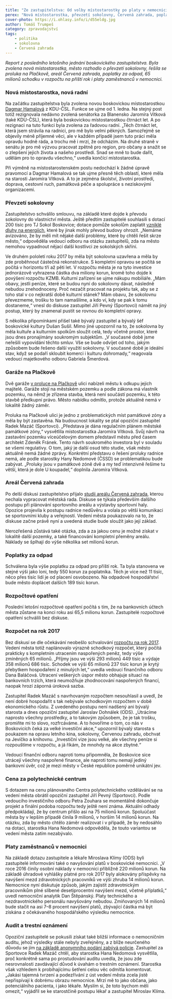 ```yaml
---
title: "Ze zastupitelstva: Od volby místostarostky po platy v nemocnici"
perex: "Nová místostarostka, převzetí sokolovny, Červená zahrada, poplatky za odpad, 65 milionů schodku v rozpočtu, platy lékařů v nemocnici a další."
cover-photo: https://i.ohlasy.info/i/d55eldg.jpg
author: Tomáš Trumpeš
category: zpravodajství
tags:
    - politika
    - sokolovna
    - Červená zahrada
---
```


*Report z posledního letošního jednání boskovického zastupitelstva. Byla zvolena nová místostarostka, město rozhodlo o převzetí sokolovny, řešila se proluka na Plačkově, areál Červená zahrada, poplatky za odpad, 65 milionů schodku v rozpočtu na příští rok i platy zaměstnanců v nemocnici.*

### Nová místostarostka, nová radní

Na začátku zastupitelstva byla zvolena novou boskovickou místostarostkou [Dagmar Hamalová](http://www.ohlasy.info/clanky/2016/10/mistostarostka-hamalova.html) z KDU-ČSL. Funkce se ujme od 1. ledna. Na stejný post totiž rezignovala nedávno zvolená senátorka za Blanensko Jaromíra Vítková (také KDU-ČSL), která byla boskovickou místostarostkou čtrnáct let. A po rezignaci na tuto funkci byla zvolena za řadovou radní. „Těch čtrnáct let, která jsem strávila na radnici, pro mě bylo velmi pěkných. Samozřejmě se objevily méně příjemné věci, ale v každém případě jsem tuto práci měla opravdu hodně ráda, a trochu mě i mrzí, že odcházím. Na druhé straně v senátu je pro mě výzvou pracovat zpětně pro region, pro občany a snažit se o zlepšení jejich života a našeho prostředí. Snad se mně to bude dařit, udělám pro to opravdu všechno,“ uvedla končící místostarostka.

Při výměně na místostarostenském postu nedochází k žádné úpravě pravomocí a Dagmar Hamalová se tak ujme přesně těch oblastí, které měla na starosti Jaromíra Vítková. A to je zejména školství, životní prostředí, doprava, cestovní ruch, památková péče a spolupráce s neziskovými organizacemi.

### Převzetí sokolovny

Zastupitelstvo schválilo smlouvu, na základě které dojde k převodu sokolovny do vlastnictví města. Ještě předtím zastupitelé souhlasili s dotací 200 tisíc pro TJ Sokol Boskovice; dotace pomůže sokolům zaplatit [vzniklé dluhy na energiích](http://www.ohlasy.info/clanky/2016/11/sokolovna-dluhy.html), které by jinak mohly převod budovy ohrozit. „Nemáme avizováno, že by měli mít nějaké další problémy, které by chtěli řešit skrze město,“ odpověděla vedoucí odboru na otázku zastupitelů, zda na město nemohou vypadnout nějací další kostlivci ze sokolských skříní.

Ve druhém pololetí roku 2017 by měla být sokolovna uzavřena a měla by zde proběhnout částečná rekonstrukce. S kompletní opravou se počítá se počítá v horizontu tří až pěti let. V rozpočtu města je na tyto investice jednorázově vyhrazena částka dva miliony korun, kromě toho dojde k povýšení rozpočtu KZMB. Kulturní zařízení se ujme nákupu mobiliáře. „Mám obavy, jestli peníze, které se budou nyní do sokolovny dávat, následně nebudou znehodnoceny. Proč nezačít pracovat na projektu tak, aby se z toho stal v co nejkratší době kulturní stánek? Mám obavu, že sokolovnu převezmeme, trošku to tam namašlíme, a kdo ví, kdy se pak k tomu dostaneme,“ vnesl do diskuse zastupitel Jiří Pevný (Sportovci) námět na jiný postup, který by znamenal pustit se rovnou do kompletní opravy.

S několika připomínkami přišel také bývalý zastupitel a bývalý šéf boskovické kultury Dušan Sušil. Mimo jiné upozornil na to, že sokolovna by měla kultuře a kulturním spolkům sloužit celá, tedy včetně prostor, které jsou dnes pronajímány soukromým subjektům. „V současné době jsme neřešili vypovídání těchto smluv. Vše se bude odvíjet od  toho, jakým způsobem bude řešeno další využití sokolovny. V současné době je ideální stav, když se podaří skloubit komerci i kulturu dohromady,“ reagovala vedoucí majetkového odboru Gabriela Šmerdová.

### Garáže na Plačkově

Dvě garáže [v proluce na Plačkově](https://mapy.cz/s/1g7hH) ulici nabízeli městu k odkupu jejich majitelé. Garáže stojí na městském pozemku a podle zákona má vlastník pozemku, na němž je zřízena stavba, která není součástí pozemku, k této stavbě předkupní právo. Město nabídku odmítlo, protože aktuálně nemá v lokalitě žádný záměr. 

Proluka na Plačkově ulici je jedno z problematických míst památkové zóny a měla by být zastavěna. Na budoucnost lokality se ptal opoziční zastupitel Radek Mazáč (Sportovci). „Představa je dána regulačním plánem městské památkové zóny,“ vysvětlila místostarostka Jaromíra Vítková. Svůj návrh na zastavění pozemku víceúčelovým domem představil městu před časem architekt Zdeněk Fránek. Tento návrh soukromého investora byl v souladu se všemi regulativy. O tom, jaký je další osud této studie, však město aktuálně nemá žádné zprávy. Konkrétní představu o řešení proluky radnice nemá, ale podle starostky Hany Nedomové (ČSSD) se problematikou bude zabývat. „Proluky jsou v památkové zóně dvě a my teď intenzivně řešíme tu větší, která je dole U koupadel,“ doplnila Jaromíra Vítková.

### Areál Červená zahrada

Po delší diskusi zastupitelstvo přijalo [studii areálu Červená zahrada](http://www.ohlasy.info/clanky/2016/11/cervenka-studie.html), kterou nechala vypracovat městská rada. Diskuse se týkala především dalšího postupu při plánování sportovního areálu a výstavby sportovní haly. Opozice projevila k postupu radnice nedůvěru a volala po větší komunikaci se sportovními kluby a veřejností. Vedení města poukazovalo na to, že diskuse začne právě nyní a uvedená studie bude sloužit jako její základ. 

Nerozřešená zůstává také otázka, zda a za jakou cenu je možné získat v lokalitě další pozemky, a také financování kompletní přeměny areálu. Náklady se šplhají do výše několika set milionů korun.

### Poplatky za odpad

Schválena byla výše poplatku za odpad pro příští rok. Ta byla stanovena ve stejné výši jako loni, tedy 550 korun za poplatníka. Těch je více než 11 tisíc, něco přes tisíc lidí je od placení osvobozeno. Na odpadové hospodářství bude město doplácet dalších 189 tisíc korun.

### Rozpočtové opatření

Poslední letošní rozpočtové opatření počítá s tím, že na bankovních účtech města zůstane na konci roku asi 65,5 milionu korun. Zastupitelé rozpočtové opatření schválili bez diskuse.

### Rozpočet na rok 2017

Bez diskusí se dle očekávání neobešlo schvalování [rozpočtu na rok 2017](http://www.ohlasy.info/clanky/2016/11/novy-rozpocet.html). Vedení města totiž naplánovalo výrazně schodkový rozpočet, který počítá prakticky s kompletním utracením naspořených peněz, tedy výše zmíněných 65 milionů. „Příjmy jsou ve výši 293 milionů 449 tisíc a výdaje 358 milionů 686 tisíc. Schodek ve výši 65 milionů 237 tisíc korun je krytý přebytkem hospodaření z minulých let,“ uvedla vedoucí finančního odboru Dana Baláčová. Utracení veškerých úspor město obhajuje situací na bankovních trzích, která neumožňuje zhodnocování naspořených financí, naopak hrozí záporná úroková sazba.

Zastupitel Radek Mazáč s navrhovaným rozpočtem nesouhlasil a uvedl, že není dobré hospodařit s tak nebývale schodkovým rozpočtem v době ekonomického růstu. Z uvedeného postupu není nadšený ani bývalý starosta a dnes opoziční zastupitel Jaroslav Dohnálek (ODS). „Utrácíme naprosto všechny prostředky, a to takovým způsobem, že je tak trošku, promiňte mi to slovo, rozfrcáváme. A to hovoříme o tom, co nás v Boskovicích čeká za velké investiční akce,“ upozornil bývalý starosta s poukazem na opravu letního kina, sokolovny, Červenou zahradu, obchvat na Jevíčko a knihovnu. „Investiční vize jsou velké, ale všechny peníze si rozpouštíme v rozpočtu, a já říkám, že mnohdy na akce zbytné.“

Vedoucí finanční odboru naproti tomu připomněla, že Boskovice sice utrácejí všechny naspořené finance, ale naproti tomu nemají jediný bankovní úvěr, což je mezi městy v České republice poměrně unikátní jev.

### Cena za polytechnické centrum

S dotazem na cenu plánovaného Centra polytechnického vzdělávání se na vedení města obrátil opoziční zastupitel Jiří Pevný (Sportovci). Podle vedoucího investičního odboru Petra Zouhara se momentálně dokončuje projekt a finální podoba rozpočtu tedy ještě není známa. Aktuální odhady předpokládají, že by centrum přišlo asi na 75 milionů korun. Spoluúčast města by v lepším případě činila 9 milionů, v horším 14 milionů korun. Na otázku, zda by město chtělo záměr realizovat i v případě, že by nedosáhlo na dotaci, starostka Hana Nedomová odpověděla, že touto variantou se vedení města zatím nezabývalo.

### Platy zaměstnanců v nemocnici

Na základě dotazu zastupitele a lékaře Miroslava Klímy (ODS) byli zastupitelé informováni také o navyšování platů v boskovické nemocnici. „V roce 2016 činily osobní náklady v nemocnici přibližně 220 milionů korun. Na základě úhradové vyhlášky platné pro rok 2017 byly alokovány příspěvky na navýšení mezd zdravotnických pracovníků ve výši zhruba 14 milionů korun. Nemocnice nyní diskutuje způsob, jakým zajistit zdravotnickým pracovníkům plné slíbené desetiprocentní navýšení mezd, včetně příplatků,“ uvedl nemocniční analytik Dan Štěpánský. Platy technického a nezdravotnického personálu navyšovány nebudou. Zmiňovaných 14 milionů bude stačit na asi 7–8 procent navýšení platů, zbývající částka má být získána z očekávaného hospodářského výsledku nemocnice.

### Audit a trestní oznámení

Opoziční zastupitelé se pokusili získat také bližší informace o nemocničním auditu, jehož výsledky stále nebyly zveřejněny, a z blíže neurčeného důvodu se jím [na základě anonymního podání zabývá policie](http://www.ohlasy.info/clanky/2016/12/dalsi-trestni-oznameni.html). Zastupitel za Sportovce Radek Mazáč chtěl, aby starostka Hana Nedomová vysvětlila, proč konkrétně sama po prostudování auditu uvedla, že jsou zde nesrovnalosti zavdávající důvod k úvahám o trestním oznámení. Starostka však vzhledem k probíhajícímu šetření celou věc odmítla komentovat. „Jakási tajemná tvrzení a podezřívání z úst vedení města zcela jistě nepřispívají k dobrému obrazu nemocnice. Mrzí mě to jako občana, jako potenciálního pacienta, i jako lékaře. Myslím si, že toto bychom měli omezit,“ vyjádřil se ke starostčině postupu lékař a zastupitel Miroslav Klíma.
